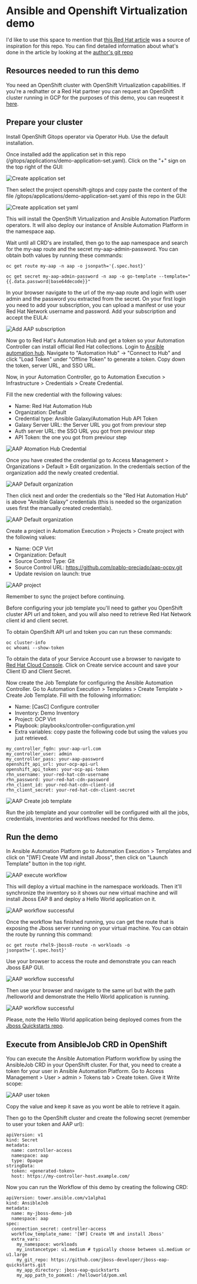 # Ansible and Openshift Virtualization demo

I'd like to use this space to mention that [this Red Hat article](https://www.redhat.com/en/blog/ansible-automation-platform-openshift-virtualization-multi-cluster-environment) was a source of inspiration for this repo. You can find detailed information about what's done in the article by looking at the [author's git repo](https://www.redhat.com/en/blog/ansible-automation-platform-openshift-virtualization-multi-cluster-environment)

## Resources needed to run this demo

You need an OpenShift cluster with OpenShift Virtualization capabilities. If you're a redhatter or a Red Hat partner you can request an OpenShift cluster running in GCP for the purposes of this demo, you can reuqeest it [here](https://catalog.demo.redhat.com/catalog?item=babylon-catalog-prod/gcp-gpte.ocp4-on-gcp.prod&utm_source=webapp&utm_medium=share-link).

## Prepare your cluster

Install OpenShift Gitops operator via Operator Hub. Use the default installation.

Once installed add the application set in this repo (/gitops/applications/demo-application-set.yaml). Click on the "+" sign on the top right of the GUI:

![Create application set](images/create-application-set.png)

Then select the project openshift-gitops and copy paste the content of the file /gitops/applications/demo-application-set.yaml of this repo in the GUI:

![Create application set yaml](images/application-set-yaml.png)

This will install the OpenShift Virtualization and Ansible Automation Platform operators. It will also deploy our instance of Ansible Automation Platform in the namespace aap.

Wait until all CRD's are installed, then go to the aap namespace and search for the my-aap route and the secret my-aap-admin-password. You can obtain both values by running these commands:

```
oc get route my-aap -n aap -o jsonpath='{.spec.host}'
```
```
oc get secret my-aap-admin-password -n aap -o go-template --template="{{.data.password|base64decode}}"
```

In your browser navigate to the url of the my-aap route and login with user admin and the password you extracted from the secret.
On your first login you need to add your subscription, you can upload a manifest or use your Red Hat Network username and password. Add your subscription and accept the EULA:

![Add AAP subscription](images/aap-subscription.png)

Now go to Red Hat's Automation Hub and get a token so your Automation Controller can install official Red Hat collections. Login to [Ansible automation hub](https://console.redhat.com/ansible/automation-hub). Navigate to "Automation Hub" -> "Connect to Hub" and click "Load Token" under "Offline Token" to generate a token. Copy down the token, server URL, and SSO URL.

Now, in your Automation Controller, go to Automation Execution > Infrastructure > Credentials > Create Credential.

Fill the new credential with the following values:
 - Name: Red Hat Automation Hub
 - Organization: Default
 - Credential type: Ansible Galaxy/Automation Hub API Token
 - Galaxy Server URL: the Server URL you got from previour step
 - Auth server URL: the SSO URL you got from previour step
 - API Token: the one you got from previour step

![AAP Atomation Hub Credential](images/automation-hub-credential.png)

Once you have created the credential go to Access Management > Organizations > Default > Edit organization. In the credentials section of the organization add the newly created credential.

 ![AAP Default organization](images/default-organization.png)

 Then click next and order the credentials so the "Red Hat Automation Hub" is above "Ansible Galaxy" credentials (this is needed so the organization uses first the manually created credentials).

![AAP Default organization](images/organization-credentials-order.png)

Create a project in Automation Execution > Projects > Create project with the following values:
 - Name: OCP Virt
 - Organization: Default
 - Source Control Type: Git
 - Source Control URL: https://github.com/pablo-preciado/aap-ocpv.git
 - Update revision on launch: true

 ![AAP project](images/aap-project.png)

Remember to sync the project before continuing.

Before configuring your job template you'll need to gather you OpenShift cluster API url and token, and you will also need to retrieve Red Hat Network client id and client secret.

To obtain OpenShift API url and token you can run these commands:
```
oc cluster-info
oc whoami --show-token
```
To obtain the data of your Service Account use a browser to navigate to [Red Hat Cloud Console](https://console.redhat.com/application-services/service-accounts). Click on Create service account and save your Client ID and Client Secret.

Now create the Job Template for configuring the Ansible Automation Controller. Go to Automation Execution > Templates > Create Template > Create Job Template. Fill with the following information:
 - Name: [CasC] Configure controller
 - Inventory: Demo Inventory
 - Project: OCP Virt
 - Playbook: playbooks/controller-configuration.yml
 - Extra variables: copy paste the following code but using the values you just retrieved.
```
my_controller_fqdn: your-aap-url.com
my_controller_user: admin
my_controller_pass: your-aap-password
openshift_api_url: your-ocp-api-url
openshift_api_token: your-ocp-api-token
rhn_username: your-red-hat-cdn-username
rhn_password: your-red-hat-cdn-password
rhn_client_id: your-red-hat-cdn-client-id
rhn_client_secret: your-red-hat-cdn-client-secret
```

![AAP Create job template](images/controller-configuration-template.png)

Run the job template and your controller will be configured with all the jobs, credentials, inventories and workflows needed for this demo.

## Run the demo

In Ansible Automation Platform go to Automation Execution > Templates and click on "[WF] Create VM and install Jboss", then click on "Launch Template" button in the top right.

![AAP execute workflow](images/execute-workflow.png)

This will deploy a virtual machine in the namespace workloads. Then it'll synchronize the inventory so it shows our new virtual machine and will install Jboss EAP 8 and deploy a Hello World application on it.

![AAP workflow successful](images/workflow-succesful.png)

Once the workflow has finished running, you can get the route that is exposing the Jboss server running on your virtual machine. You can obtain the route by running this command:
```
oc get route rhel9-jboss8-route -n workloads -o jsonpath='{.spec.host}'
```
Use your browser to access the route and demonstrate you can reach Jboss EAP GUI.

![AAP workflow successful](images/jboss-eap-gui.png)

Then use your browser and navigate to the same url but with the path /helloworld and demonstrate the Hello World application is running.

![AAP workflow successful](images/helloworld.png)

Please, note the Hello World application being deployed comes from the [Jboss Quickstarts repo](https://github.com/jboss-developer/jboss-eap-quickstarts?tab=readme-ov-file).

## Execute from AnsibleJob CRD in OpenShift

You can execute the Ansible Automation Platform workflow by using the AnsibleJob CRD in your OpenShift cluster. For that, you need to create a token for your user in Ansible Automation Platform. Go to Access Management > User > admin > Tokens tab > Create token. Give it Write scope:

![AAP user token](images/aap-user-token.png)

Copy the value and keep it save as you wont be able to retrieve it again.

Then go to the OpenShift cluster and create the following secret (remember to user your token and AAP url):

```
apiVersion: v1
kind: Secret
metadata:
  name: controller-access
  namespace: aap
  type: Opaque
stringData:
  token: <generated-token>
  host: https://my-controller-host.example.com/
```

Now you can run the Workflow of this demo by creating the following CRD:

```
apiVersion: tower.ansible.com/v1alpha1
kind: AnsibleJob
metadata:
  name: my-jboss-demo-job
  namespace: aap
spec:
  connection_secret: controller-access
  workflow_template_name: '[WF] Create VM and install Jboss'
  extra_vars:
    my_namespace: workloads
    my_instancetype: u1.medium # typically choose between u1.medium or u1.large
    my_git_repo: https://github.com/jboss-developer/jboss-eap-quickstarts.git
    my_app_directory: jboss-eap-quickstarts
    my_app_path_to_pomxml: /helloworld/pom.xml
```
